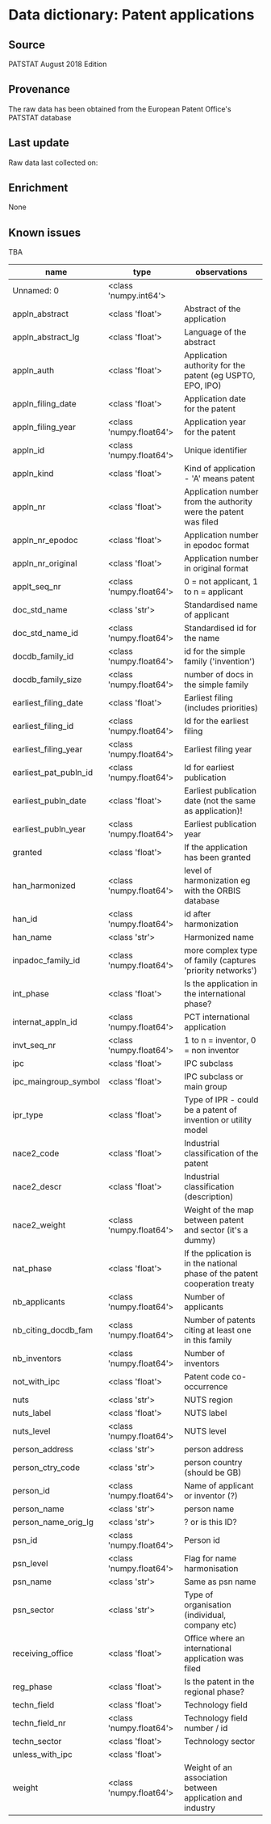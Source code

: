 # Data dictionary: Patent applications

## Source

PATSTAT August 2018 Edition

## Provenance

The raw data has been obtained from the European Patent Office's PATSTAT database

## Last update

Raw data last collected on: 

## Enrichment

None

## Known issues

TBA

|name|type|observations|
|----|----|----|
|Unnamed: 0|<class 'numpy.int64'>|   |
|appln_abstract|<class 'float'>| Abstract of the application  |
|appln_abstract_lg|<class 'float'>| Language of the abstract |
|appln_auth|<class 'float'>|  Application authority for the patent (eg USPTO, EPO, IPO) |
|appln_filing_date|<class 'float'>|  Application date for the patent |
|appln_filing_year|<class 'numpy.float64'>|  Application year for the patent |
|appln_id|<class 'numpy.float64'>| Unique identifier  |
|appln_kind|<class 'float'>| Kind of application - 'A' means patent  |
|appln_nr|<class 'float'>|  Application number from the authority were the patent was filed |
|appln_nr_epodoc|<class 'float'>|  Application number in epodoc format |
|appln_nr_original|<class 'float'>| Application number in original format  |
|applt_seq_nr|<class 'numpy.float64'>|  0 = not applicant, 1 to n = applicant|
|doc_std_name|<class 'str'>|  Standardised name of applicant |
|doc_std_name_id|<class 'numpy.float64'>|  Standardised id for the name |
|docdb_family_id|<class 'numpy.float64'>|  id for the simple family ('invention') |
|docdb_family_size|<class 'numpy.float64'>|  number of docs in the simple family  |
|earliest_filing_date|<class 'float'>|  Earliest filing (includes priorities) |
|earliest_filing_id|<class 'numpy.float64'>|  Id for the earliest filing |
|earliest_filing_year|<class 'numpy.float64'>|  Earliest filing year |
|earliest_pat_publn_id|<class 'numpy.float64'>| Id for earliest publication  |
|earliest_publn_date|<class 'float'>| Earliest publication date (not the same as application)!  |
|earliest_publn_year|<class 'numpy.float64'>|  Earliest publication year |
|granted|<class 'float'>| If the application has been granted  |
|han_harmonized|<class 'numpy.float64'>|  level of harmonization eg with the ORBIS database |
|han_id|<class 'numpy.float64'>|  id after harmonization |
|han_name|<class 'str'>| Harmonized name  |
|inpadoc_family_id|<class 'numpy.float64'>| more complex type of family (captures 'priority networks')  |
|int_phase|<class 'float'>|  Is the application in the international phase? |
|internat_appln_id|<class 'numpy.float64'>| PCT international application  |
|invt_seq_nr|<class 'numpy.float64'>| 1 to n = inventor, 0 = non inventor|
|ipc|<class 'float'>| IPC subclass  |
|ipc_maingroup_symbol|<class 'float'>| IPC subclass or main group  |
|ipr_type|<class 'float'>|  Type of IPR - could be a patent of invention or utility model |
|nace2_code|<class 'float'>|  Industrial classification of the patent |
|nace2_descr|<class 'float'>|  Industrial classification (description) |
|nace2_weight|<class 'numpy.float64'>|  Weight of the map between patent and sector (it's a dummy) |
|nat_phase|<class 'float'>|  If the pplication is in the national phase of the patent cooperation treaty |
|nb_applicants|<class 'numpy.float64'>| Number of applicants  |
|nb_citing_docdb_fam|<class 'numpy.float64'>|  Number of patents citing at least one in this family |
|nb_inventors|<class 'numpy.float64'>|  Number of inventors |
|not_with_ipc|<class 'float'>| Patent code co-occurrence  |
|nuts|<class 'str'>| NUTS region  |
|nuts_label|<class 'float'>|  NUTS label |
|nuts_level|<class 'numpy.float64'>|  NUTS level |
|person_address|<class 'str'>| person address  |
|person_ctry_code|<class 'str'>|  person country (should be GB) |
|person_id|<class 'numpy.float64'>| Name of applicant or inventor (?)  |
|person_name|<class 'str'>| person name  |
|person_name_orig_lg|<class 'str'>|  ? or is this ID? |
|psn_id|<class 'numpy.float64'>| Person id  |
|psn_level|<class 'numpy.float64'>|  Flag for name harmonisation |
|psn_name|<class 'str'>|  Same as psn name |
|psn_sector|<class 'str'>|  Type of organisation (individual, company etc) |
|receiving_office|<class 'float'>|  Office where an international application was filed |
|reg_phase|<class 'float'>|  Is the patent in the regional phase? |
|techn_field|<class 'float'>|  Technology field |
|techn_field_nr|<class 'numpy.float64'>| Technology field number / id  |
|techn_sector|<class 'float'>|  Technology sector |
|unless_with_ipc|<class 'float'>|   |
|weight|<class 'numpy.float64'>|  Weight of an association between application and industry |